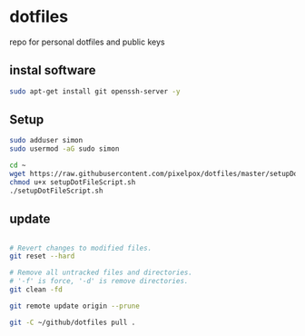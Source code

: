 # dotfiles

repo for personal dotfiles and public keys

## instal software

```bash
sudo apt-get install git openssh-server -y
```

## Setup

```bash
sudo adduser simon
sudo usermod -aG sudo simon
```

```bash
cd ~
wget https://raw.githubusercontent.com/pixelpox/dotfiles/master/setupDotFileScript.sh
chmod u+x setupDotFileScript.sh
./setupDotFileScript.sh
```

## update

```bash

# Revert changes to modified files.
git reset --hard

# Remove all untracked files and directories.
# '-f' is force, '-d' is remove directories.
git clean -fd

git remote update origin --prune

git -C ~/github/dotfiles pull .
```

